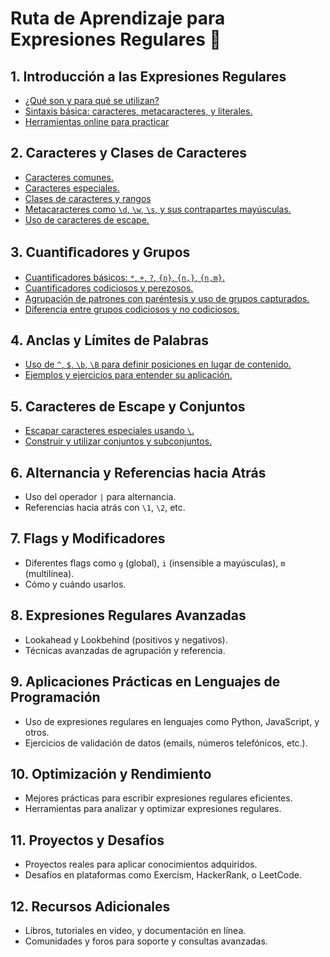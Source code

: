 # Ruta de Aprendizaje para Expresiones Regulares 🚀

## 1. Introducción a las Expresiones Regulares
   - [¿Qué son y para qué se utilizan?](./temario/01-introduccion/definicion_y_proposito.md)
   - [Sintaxis básica: caracteres, metacaracteres, y literales.](./temario/01-introduccion/sintaxis_basica.md)
   - [Herramientas online para practicar](./temario/01-introduccion/herramientas.md)

## 2. Caracteres y Clases de Caracteres
   - [Caracteres comunes.](./temario/02-caracteres-y-clases/caracteres-comunes-y-especiales.md#caracteres-comunes)
   - [Caracteres especiales.](./temario/02-caracteres-y-clases/caracteres-comunes-y-especiales.md#caracteres-especiales-o-metacaracteres)
   - [Clases de caracteres y rangos](./temario/02-caracteres-y-clases/caracteres-comunes-y-especiales.md#clases-de-caracteres-y-rangos)
   - [Metacaracteres como `\d`, `\w`, `\s`, y sus contrapartes mayúsculas.](./temario/02-caracteres-y-clases/caracteres-comunes-y-especiales.md#secuencias-especiales)
   - [Uso de caracteres de escape.](./temario/02-caracteres-y-clases/caracteres-comunes-y-especiales.md#uso-de-caracteres-de-escape)


## 3. Cuantiﬁcadores y Grupos
   - [Cuantificadores básicos: `*`, `+`, `?`, `{n}`, `{n,}`, `{n,m}`.](./temario/03-cuantificadores-y-grupos/cuantificadores.md)
   - [Cuantificadores codiciosos y perezosos.](./temario/03-cuantificadores-y-grupos/cuantificadores.md#cuantificadores-perezosos-y-codiciosos)
   - [Agrupación de patrones con paréntesis y uso de grupos capturados.](./temario/03-cuantificadores-y-grupos/grupos.md)
   - [Diferencia entre grupos codiciosos y no codiciosos.](./temario/03-cuantificadores-y-grupos/grupos.md)

## 4. Anclas y Límites de Palabras
   - [Uso de `^`, `$`, `\b`, `\B` para definir posiciones en lugar de contenido.](./temario/04-anclas-y-limites/anclas-y-limites.md)
   - [Ejemplos y ejercicios para entender su aplicación.](./temario/04-anclas-y-limites/anclas-y-limites.md#aplicaciones-prácticas)

## 5. Caracteres de Escape y Conjuntos
   - [Escapar caracteres especiales usando `\`.](./temario/05-escape-y-conjuntos/escape-y-conjuntos.md#caracteres-de-escape)
   - [Construir y utilizar conjuntos y subconjuntos.](./temario/05-escape-y-conjuntos/escape-y-conjuntos.md#conjuntos-y-subconjuntos)

## 6. Alternancia y Referencias hacia Atrás
   - Uso del operador `|` para alternancia.
   - Referencias hacia atrás con `\1`, `\2`, etc.

## 7. Flags y Modificadores
   - Diferentes flags como `g` (global), `i` (insensible a mayúsculas), `m` (multilínea).
   - Cómo y cuándo usarlos.

## 8. Expresiones Regulares Avanzadas
   - Lookahead y Lookbehind (positivos y negativos).
   - Técnicas avanzadas de agrupación y referencia.

## 9. Aplicaciones Prácticas en Lenguajes de Programación
   - Uso de expresiones regulares en lenguajes como Python, JavaScript, y otros.
   - Ejercicios de validación de datos (emails, números telefónicos, etc.).

## 10. Optimización y Rendimiento
   - Mejores prácticas para escribir expresiones regulares eficientes.
   - Herramientas para analizar y optimizar expresiones regulares.

## 11. Proyectos y Desafíos
   - Proyectos reales para aplicar conocimientos adquiridos.
   - Desafíos en plataformas como Exercism, HackerRank, o LeetCode.

## 12. Recursos Adicionales
   - Libros, tutoriales en video, y documentación en línea.
   - Comunidades y foros para soporte y consultas avanzadas.
